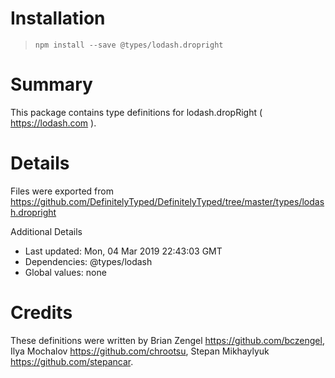 # Installation
> `npm install --save @types/lodash.dropright`

# Summary
This package contains type definitions for lodash.dropRight ( https://lodash.com ).

# Details
Files were exported from https://github.com/DefinitelyTyped/DefinitelyTyped/tree/master/types/lodash.dropright

Additional Details
 * Last updated: Mon, 04 Mar 2019 22:43:03 GMT
 * Dependencies: @types/lodash
 * Global values: none

# Credits
These definitions were written by Brian Zengel <https://github.com/bczengel>, Ilya Mochalov <https://github.com/chrootsu>, Stepan Mikhaylyuk <https://github.com/stepancar>.
